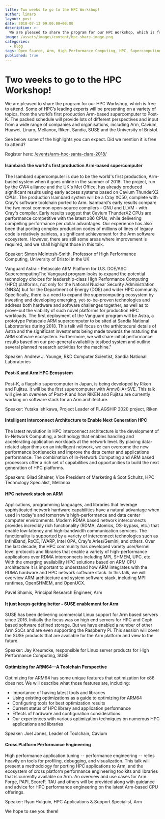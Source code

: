 ```yaml
---
title: Two weeks to go to the HPC Workshop!
author: linaro
layout: post
date: 2018-07-13 09:00:00+00:00
description: >-
  We are pleased to share the program for our HPC Workshop, which is free to attend.
image: /assets/images/content/hpc-share-image.png
categories:
  - blog
tags: Open Source, Arm, High Performance Computing, HPC, Supercomputing, Santa Clara, Post-k
published: true
---
```


# Two weeks to go to the HPC Workshop!

We are pleased to share the program for our HPC Workshop, which is free to attend. Some of HPC’s leading experts will be presenting on a variety of topics, from the world’s first production Arm-based supercomputer to Post-K. The packed schedule will provide lots of different perspectives and input from a wide range of companies and organisations, including Arm, Cavium, Huawei, Linaro, Mellanox, Riken, Sandia, SUSE and the University of Bristol.

See below some of the highlights you can expect. Did we mention it is free to attend?

Register here: [/events/arm-hpc-santa-clara-2018/](/events/arm-hpc-santa-clara-2018/)

#### Isambard: the world's first production Arm-based supercomputer

The Isambard supercomputer is due to be the world's first production, Arm-based system when it goes online in the summer of 2018. The project, run by the GW4 alliance and the UK's Met Office, has already produced significant results using early access systems based on Cavium ThunderX2 CPUs. The production Isambard system will be a Cray XC50, complete with Cray's software toolchain ported to Arm. Isambard's early results compare the two most common open-source compilers - GNU and LLVM - with Cray's compiler. Early results suggest that Cavium ThunderX2 CPUs are performance competitive with the latest x86 CPUs, while delivering compelling performance per dollar advantages. Our experience has also been that porting complex production codes of millions of lines of legacy code is relatively painless, a significant achievement for the Arm software ecosystem. However, there are still some areas where improvement is required, and we shall highlight those in this talk.

Speaker: Simon McIntosh-Smith, Professor of High Performance Computing, University of Bristol in the UK

Vanguard Astra - Petascale ARM Platform for U.S. DOE/ASC SupercomputingThe Vanguard program looks to expand the potential technology choices for leadership-class High Performance Computing (HPC) platforms, not only for the National Nuclear Security Administration (NNSA) but for the Department of Energy (DOE) and wider HPC community. Specifically, there is a need to expand the supercomputing ecosystem by investing and developing emerging, yet-to-be-proven technologies and address both hardware and software challenges together, as well as to prove-out the viability of such novel platforms for production HPC workloads. The first deployment of the Vanguard program will be Astra, a prototype Petascale ARM supercomputer to be sited at Sandia National Laboratories during 2018. This talk will focus on the arthictecural details of Astra and the significant investments being made towards the maturing the ARM software ecosystem. Furthermore, we will share initial performance results based on our pre-general availability testbed system and outline several planned research activities for the machine."

Speaker: Andrew J. Younge, R&D Computer Scientist, Sandia National Laboratories

#### Post-K and Arm HPC Ecosystem

Post-K, a flagship supercomputer in Japan, is being developed by Riken and Fujitsu. It will be the first supercomputer with Armv8-A+SVE. This talk will give an overview of Post-K and how RIKEN and Fujitsu are currently working on software stack for an Arm architecture.

Speaker: Yutaka Ishikawa, Project Leader of FLAGSHIP 2020 project, Riken

#### Intelligent Interconnect Architecture to Enable Next Generation HPC

The latest revolution in HPC interconnect architecture is the development of In-Network Computing, a technology that enables handling and accelerating application workloads at the network level. By placing data-related algorithms on an intelligent network, we can overcome the new performance bottlenecks and improve the data center and applications performance. The combination of In-Network Computing and ARM based processors offer a rich set of capabilities and opportunities to build the next generation of HPC platforms.

Speakers: Gilad Shainer, Vice President of Marketing & Scot Schultz, HPC Technology Specialist, Mellanox

#### HPC network stack on ARM

Applications, programming languages, and libraries that leverage sophisticated network hardware capabilities have a natural advantage when used in today¹s and tomorrow's high-performance and data center computer environments. Modern RDMA based network interconnects provides incredibly rich functionality (RDMA, Atomics, OS-bypass, etc.) that enable low-latency and high-bandwidth communication services. The functionality is supported by a variety of interconnect technologies such as InfiniBand, RoCE, iWARP, Intel OPA, Cray¹s Aries/Gemini, and others. Over the last decade, the HPC community has developed variety user/kernel level protocols and libraries that enable a variety of high-performance applications over RDMA interconnects including MPI, SHMEM, UPC, etc. With the emerging availability HPC solutions based on ARM CPU architecture it is important to understand how ARM integrates with the RDMA hardware and HPC network software stack. In this talk, we will overview ARM architecture and system software stack, including MPI runtimes, OpenSHMEM, and OpenUCX.

Pavel Shamis, Principal Research Engineer, Arm

#### It just keeps getting better - SUSE enablement for Arm

SUSE has been delivering commercial Linux support for Arm based servers since 2016. Initially the focus was on high end servers for HPC and Ceph based software defined storage. But we have enabled a number of other Arm SoCs and are even supporting the Raspberry Pi. This session will cover the SUSE products that are available for the Arm platform and view to the future.

Speaker: Jay Kreumcke, responsible for Linux server products for High Performance Computing, SUSE

#### Optimizing for ARM64—A Toolchain Perspective

Optimizing for ARM64 has some unique features that optimization for x86 does not. We will describe what those features are, including:

- Importance of having latest tools and libraries
- Using existing optimizations as a guide to optimizing for ARM64
- Configuring tools for best optimization results
- Current status of HPC library and application performance
- Effects of hardware and configuration considerations
- Our experiences with various optimization techniques on numerous HPC applications and libraries

Speaker: Joel Jones, Leader of Toolchain, Cavium

#### Cross Platform Performance Engineering

High performance application tuning -- performance engineering -- relies heavily on tools for profiling, debugging, and visualization. This talk will present a methodology for porting HPC applications to Arm, and the ecosystem of cross platform performance engineering toolkits and libraries that is currently available on Arm. An overview and use cases for Arm Forge, PAPI, ScoreP, TAU and others will be provided along with guidance and advice for HPC performance engineering on the latest Arm-based CPU offerings.

Speaker: Ryan Hulguin, HPC Applications & Support Specialist, Arm

We hope to see you there!
